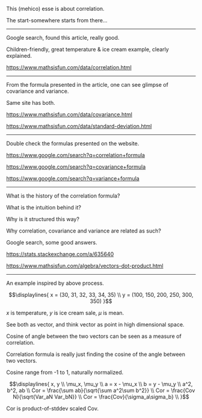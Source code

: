 This (mehico) esse is about correlation.

The start-somewhere starts from there...

---

Google search, found this article, really good.

Children-friendly, great temperature & ice cream example, clearly explained.

https://www.mathsisfun.com/data/correlation.html

---

From the formula presented in the article,
one can see glimpse of covariance and variance.

Same site has both.

https://www.mathsisfun.com/data/covariance.html

https://www.mathsisfun.com/data/standard-deviation.html

---

Double check the formulas presented on the website.

https://www.google.com/search?q=correlation+formula

https://www.google.com/search?q=covariance+formula

https://www.google.com/search?q=variance+formula

---

What is the history of the correlation formula?

What is the intuition behind it?

Why is it structured this way?

Why correlation, covariance and variance
are related as such?

Google search, some good answers.

https://stats.stackexchange.com/a/635640

https://www.mathsisfun.com/algebra/vectors-dot-product.html

---

An example inspired by above process.

```math
\displaylines{
x = (30, 31, 32, 33, 34, 35) \\
y = (100, 150, 200, 250, 300, 350)
}
```

$x$ is temperature,
$y$ is ice cream sale,
$\mu$ is mean.

See both as vector,
and think vector as point in high dimensional space.

Cosine of angle between the two vectors
can be seen as a measure of correlation.

Correlation formula is really just
finding the cosine of the angle
between two vectors.

Cosine range from -1 to 1,
naturally normalized.

```math
\displaylines{
x, y \\
\mu_x, \mu_y \\
a = x - \mu_x \\
b = y - \mu_y \\
a^2, b^2, ab \\
Cor = \frac{\sum ab}{\sqrt{\sum a^2\sum b^2}} \\
Cor = \frac{Cov N}{\sqrt{Var_aN Var_bN}} \\
Cor = \frac{Cov}{\sigma_a\sigma_b} \\

}
```

Cor is product-of-stddev scaled Cov.
